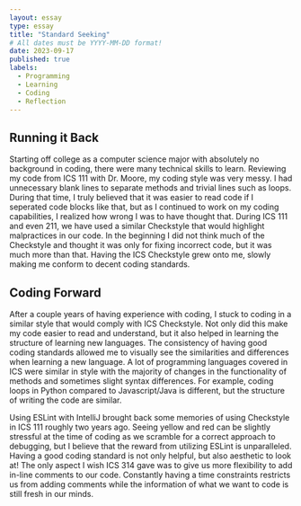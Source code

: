 ```yaml
---
layout: essay
type: essay
title: "Standard Seeking"
# All dates must be YYYY-MM-DD format!
date: 2023-09-17
published: true
labels:
  - Programming
  - Learning
  - Coding
  - Reflection
---
```

## Running it Back
Starting off college as a computer science major with absolutely no background in coding, there were many technical skills to learn. Reviewing my code from ICS 111 with Dr. Moore, my coding style was very messy. I had unnecessary blank lines to separate methods and trivial lines such as loops. During that time, I truly believed that it was easier to read code if I seperated code blocks like that, but as I continued to work on my coding capabilities, I realized how wrong I was to have thought that. During ICS 111 and even 211, we have used a similar Checkstyle that would highlight malpractices in our code. In the beginning I did not think much of the Checkstyle and thought it was only for fixing incorrect code, but it was much more than that. Having the ICS Checkstyle grew onto me, slowly making me conform to decent coding standards.

## Coding Forward
After a couple years of having experience with coding, I stuck to coding in a similar style that would comply with ICS Checkstyle. Not only did this make my code easier to read and understand, but it also helped in learning the structure of learning new languages. The consistency of having good coding standards allowed me to visually see the similarities and differences when learning a new language. A lot of programming languages covered in ICS were similar in style with the majority of changes in the functionality of methods and sometimes slight syntax differences. For example, coding loops in Python compared to Javascript/Java is different, but the structure of writing the code are similar.

Using ESLint with IntelliJ brought back some memories of using Checkstyle in ICS 111 roughly two years ago. Seeing yellow and red can be slightly stressful at the time of coding as we scramble for a correct approach to debugging, but I believe that the reward from utilizing ESLint is unparalleled. Having a good coding standard is not only helpful, but also aesthetic to look at! The only aspect I wish ICS 314 gave was to give us more flexibility to add in-line comments to our code. Constantly having a time constraints restricts us from adding comments while the information of what we want to code is still fresh in our minds.
